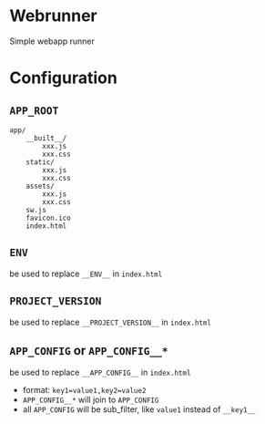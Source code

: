 # Webrunner

Simple webapp runner

# Configuration

## `APP_ROOT`

```
app/
    __built__/
        xxx.js
        xxx.css
    static/
        xxx.js
        xxx.css
    assets/
        xxx.js
        xxx.css
    sw.js
    favicon.ico
    index.html
```

## `ENV` 

be used to replace `__ENV__` in `index.html`

## `PROJECT_VERSION` 

be used to replace `__PROJECT_VERSION__` in `index.html`

## `APP_CONFIG` or `APP_CONFIG__*`

be used to replace `__APP_CONFIG__` in `index.html`

* format: `key1=value1,key2=value2`
* `APP_CONFIG__*` will join to `APP_CONFIG`
* all `APP_CONFIG` will be sub_filter, like `value1` instead of `__key1__`